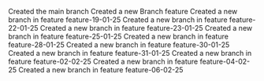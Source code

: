 Created the main branch
Created a new Branch feature
Created a new branch in feature feature-19-01-25
Created a new branch in feature feature-22-01-25
Created a new branch in feature feature-23-01-25
Created a new branch in feature feature-25-01-25
Created a new branch in feature feature-28-01-25
Created a new branch in feature feature-30-01-25
Created a new branch in feature feature-31-01-25
Created a new branch in feature feature-02-02-25
Created a new branch in feature feature-04-02-25
Created a new branch in feature feature-06-02-25